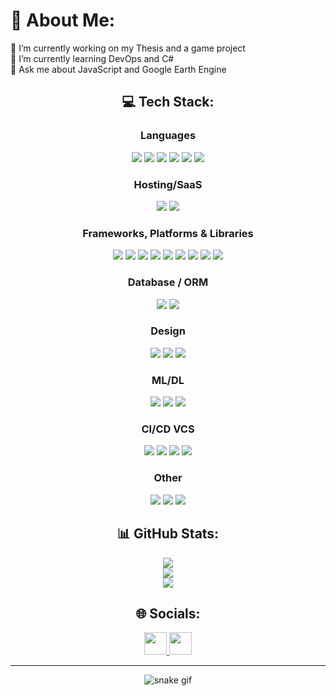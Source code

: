 # 💫 About Me:
🔭 I’m currently working on my Thesis and a game project  
🧠 I’m currently learning DevOps and C#  
💬 Ask me about JavaScript and Google Earth Engine  

<h2 align="center">💻 Tech Stack:</h2>

<h3 align="center">Languages</h3>
  <div align="center">
    <img src="https://img.shields.io/badge/css3-%231572B6.svg?style=for-the-badge&logo=css3&logoColor=white" />
    <img src="https://img.shields.io/badge/html5-%23E34F26.svg?style=for-the-badge&logo=html5&logoColor=white" />
    <img src="https://img.shields.io/badge/javascript-%23323330.svg?style=for-the-badge&logo=javascript&logoColor=%23F7DF1E" />
    <img src="https://img.shields.io/badge/markdown-%23000000.svg?style=for-the-badge&logo=markdown&logoColor=white" />
    <img src="https://img.shields.io/badge/python-3670A0?style=for-the-badge&logo=python&logoColor=ffdd54" />
    <img src="https://img.shields.io/badge/typescript-%23007ACC.svg?style=for-the-badge&logo=typescript&logoColor=white" />
  </div>

<h3 align="center">Hosting/SaaS</h3>
  <div align="center">
    <img src="https://img.shields.io/badge/AWS-%23FF9900.svg?style=for-the-badge&logo=amazon-aws&logoColor=white" />
    <img src="https://img.shields.io/badge/vercel-%23000000.svg?style=for-the-badge&logo=vercel&logoColor=white" />
  </div>

<h3 align="center">Frameworks, Platforms & Libraries</h3>
  <div align="center">
    <img src="https://img.shields.io/badge/.NET-5C2D91?style=for-the-badge&logo=.net&logoColor=white" />
    <img src="https://img.shields.io/badge/Anaconda-%2344A833.svg?style=for-the-badge&logo=anaconda&logoColor=white" />
    <img src="https://img.shields.io/badge/Bun-%23000000.svg?style=for-the-badge&logo=bun&logoColor=white" />
    <img src="https://img.shields.io/badge/Flutter-%2302569B.svg?style=for-the-badge&logo=Flutter&logoColor=white" />
    <img src="https://img.shields.io/badge/NPM-%23CB3837.svg?style=for-the-badge&logo=npm&logoColor=white" />
    <img src="https://img.shields.io/badge/Next-black?style=for-the-badge&logo=next.js&logoColor=white" />
    <img src="https://img.shields.io/badge/node.js-6DA55F?style=for-the-badge&logo=node.js&logoColor=white" />
    <img src="https://img.shields.io/badge/tailwindcss-%2338B2AC.svg?style=for-the-badge&logo=tailwind-css&logoColor=white" />
    <img src="https://img.shields.io/badge/vite-%23646CFF.svg?style=for-the-badge&logo=vite&logoColor=white" />
  </div>

<h3 align="center">Database / ORM</h3>
  <div align="center">
    <img src="https://img.shields.io/badge/MongoDB-%234ea94b.svg?style=for-the-badge&logo=mongodb&logoColor=white" />
    <img src="https://img.shields.io/badge/Prisma-3982CE?style=for-the-badge&logo=Prisma&logoColor=white" />
  </div>
  
<h3 align="center">Design</h3>
  <div align="center">
    <img src="https://img.shields.io/badge/blender-%23F5792A.svg?style=for-the-badge&logo=blender&logoColor=white" />
    <img src="https://img.shields.io/badge/Canva-%2300C4CC.svg?style=for-the-badge&logo=Canva&logoColor=white" />
    <img src="https://img.shields.io/badge/figma-%23F24E1E.svg?style=for-the-badge&logo=figma&logoColor=white" />
  </div>

<h3 align="center">ML/DL</h3>
  <div align="center">
    <img src="https://img.shields.io/badge/Matplotlib-%23ffffff.svg?style=for-the-badge&logo=Matplotlib&logoColor=black" />
    <img src="https://img.shields.io/badge/numpy-%23013243.svg?style=for-the-badge&logo=numpy&logoColor=white" />
    <img src="https://img.shields.io/badge/pandas-%23150458.svg?style=for-the-badge&logo=pandas&logoColor=white" />
  </div>

<h3 align="center">CI/CD VCS</h3>
  <div align="center">
    <img src="https://img.shields.io/badge/git-%23F05033.svg?style=for-the-badge&logo=git&logoColor=white" />
    <img src="https://img.shields.io/badge/github-%23121011.svg?style=for-the-badge&logo=github&logoColor=white" />
    <img src="https://img.shields.io/badge/gitlab-%23181717.svg?style=for-the-badge&logo=gitlab&logoColor=white" />
    <img src="https://img.shields.io/badge/docker-%230db7ed.svg?style=for-the-badge&logo=docker&logoColor=white" />
  </div>

<h3 align="center">Other</h3>
  <div align="center">
    <img src="https://img.shields.io/badge/Gradle-02303A.svg?style=for-the-badge&logo=Gradle&logoColor=white" />
    <img src="https://img.shields.io/badge/Notion-%23000000.svg?style=for-the-badge&logo=notion&logoColor=white" />
    <img src="https://img.shields.io/badge/GODOT-%23FFFFFF.svg?style=for-the-badge&logo=godot-engine" />
  </div>
  
<h2 align="center"> 📊 GitHub Stats:</h2>

<div align="center">
  <img src="https://github-readme-stats.vercel.app/api?username=ZiddanMalik&theme=radical&hide_border=false&include_all_commits=true&count_private=true" /><br/>
  <img src="https://nirzak-streak-stats.vercel.app/?user=ZiddanMalik&theme=radical&hide_border=false" /><br/>
  <img src="https://github-readme-stats.vercel.app/api/top-langs/?username=ZiddanMalik&theme=radical&hide_border=false&include_all_commits=true&count_private=true&layout=compact" />
</div>

<h2 align="center">🌐 Socials:</h2>

<div align="center">
  <a href="https://www.linkedin.com/in/zidanmalik" target="blank" rel="noreferrer">
    <img src="https://raw.githubusercontent.com/ZiddanMalik/ZiddanMalik/refs/heads/main/public/icons/socials/linkedin.svg"
      width="36" height="36" />
  </a>
  <a href="mailto:mziddanmalik@gmail.com">
    <img src="https://raw.githubusercontent.com/ZiddanMalik/ZiddanMalik/refs/heads/main/public/icons/socials/gmail.svg"
     width="36" height="36" />
  </a>
</div>

---

<div align="center">
  
  ![snake gif](https://github.com/ZiddanMalik/ZiddanMalik/blob/output/github-snake-dark.svg)
</div>
